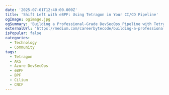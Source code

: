 ```yaml
---
date: '2025-07-01T12:40:00.000Z'
title: 'Shift Left with eBPF: Using Tetragon in Your CI/CD Pipeline'
ogImage: ogimage.jpg
ogSummary: 'Building a Professional-Grade DevSecOps Pipeline with Tetragon eBPF Security Monitoring on Azure AKS'
externalUrl: 'https://medium.com/careerbytecode/building-a-professional-grade-devsecops-pipeline-with-tetragon-ebpf-security-monitoring-on-azure-6a36b863ee37'
isPopular: false
categories:
  - Technology
  - Community
tags:
  - Tetragon
  - AKS
  - Azure DevSecOps
  - eBPF
  - BPF
  - Cilium
  - CNCF
---
```

